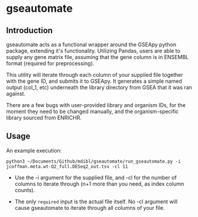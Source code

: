 # gseautomate


## Introduction

gseautomate acts as a functional wrapper around the GSEApy python package, extending it's functionality. Utilizing Pandas, users are able to supply any gene matrix file, assuming that the gene column is in ENSEMBL format (required for preprocessing).

This utility will iterate through each column of your supplied file together with the gene ID, and submits it to GSEApy. It generates a simple named output (col_1, etc) underneath the library directory from GSEA that it was ran against.

There are a few bugs with user-provided library and organism IDs, for the moment they need to be changed manually, and the organism-specific library sourced from ENRICHR.

## Usage

An example execution:

```python3 ~/Documents/Github/mdibl/gseautomate/run_gseautomate.py -i jcoffman.meta.wt-Q2_full.DESeq2_out.tsv -cl 11```

* Use the -i argument for the supplied file, and -cl for the number of columns to iterate through (n+1 more than you need, as index column counts).

* The only `required` input is the actual file itself. No -cl argument will cause gseautomate to iterate through all columns of your file.
